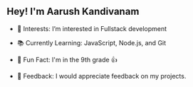  ## Hey! I'm Aarush Kandivanam
* 👀 Interests: I’m interested in Fullstack development

* 📚 Currently Learning: JavaScript, Node.js, and Git

* 👏 Fun Fact: I'm in the 9th grade 👍

* 💬 Feedback: I would appreciate feedback on my projects. 
<!---
babaarush/babaarush is a ✨ special ✨ repository because its `README.md` (this file) appears on your GitHub profile.
You can click the Preview link to take a look at your changes.
--->
